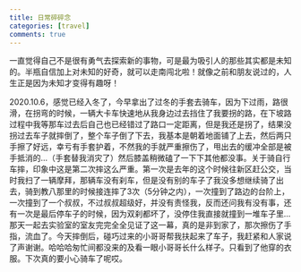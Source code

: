 ```yaml
---
title: 日常碎碎念
categories: [travel]
comments: true
---
```

一直觉得自己不是很有勇气去探索新的事物，可是最为吸引人的那些其实都是未知的。半瓶自信加上对未知的好奇，就可以走南闯北啦！就像之前和朋友说过的，人生正是因为未知才变得有趣呀！

   2020.10.6，感觉已经入冬了，今早拿出了过冬的手套去骑车，因为下过雨，路很滑，在拐弯的时候，一辆大卡车快速地从我身边过去挡住了我要拐的路，在下坡路过程中我等那车过去后自己也已经错过了路口一定距离，但是我还是拐了，结果没拐过去车子就摔倒了，整个车子倒了下去，我基本是朝着地面铺了上去，然后两只手擦了好远，幸亏有手套护着，不然我的手就严重擦伤了，甩出去的缓冲全部是被手抵消的...（手套替我消灾了）然后膝盖稍微磕了一下下其他都没事。关于骑自行车摔，印象中这是第二次摔这么严重。第一次是去年的这个时候往新区赶公交，当时我扫了一辆摩拜，那辆车没有刹车，但是没有别的车子了我没多想继续骑了出去，骑到教八那里的时候接连摔了3次（5分钟之内），一次撞到了路边的台阶上，一次撞到了一个叔叔，不过叔叔超级好，并没有责怪我，反而还问我有没有事，还有一次是最后停车子的时候，因为双刹都坏了，没停住我直接就撞到一堆车子里... 那天一起去实验室的室友完完全全见证了这一幕，真的是非到家了，那次擦伤了手指，流血了。今天摔倒后，碰巧过来的小哥哥帮我扶起来了车子，我赶紧和人家说了声谢谢。哈哈哈匆忙间都没来的及看一眼小哥哥长什么样子。只看到了他穿的衣服。下次真的要小心骑车了呢哎。
